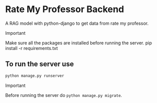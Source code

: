 # Rate My Professor Backend

A RAG model with python-django to get data from rate my professor.

> [!IMPORTANT]  
> Make sure all the packages are installed before running the server.
> pip install -r requirements.txt

## To run the server use

```bash
python manage.py runserver
```

> [!IMPORTANT]  
> Before running the server do `python manage.py migrate`.
